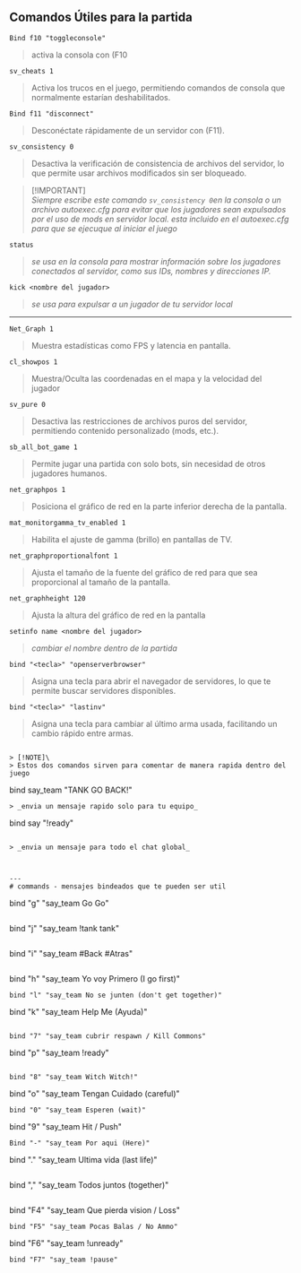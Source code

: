 ## Comandos Útiles para la partida 

```
Bind f10 "toggleconsole"
```
> activa la consola con (F10
```
sv_cheats 1
```
> Activa los trucos en el juego, permitiendo comandos de consola que normalmente estarían deshabilitados.

```
Bind f11 "disconnect"
```
> Desconéctate rápidamente de un servidor con (F11).

```
sv_consistency 0
```
> Desactiva la verificación de consistencia de archivos del servidor, lo que permite usar archivos modificados sin ser bloqueado.

> [!IMPORTANT]\
> _Siempre escribe este comando `sv_consistency 0`en la consola o un archivo autoexec.cfg para evitar que los jugadores sean expulsados por el uso de mods en servidor local. *esta incluido en el autoexec.cfg para que se ejecuque al iniciar el juego*_

```
status
```
> _se usa en la consola para mostrar información sobre los jugadores conectados al servidor, como sus IDs, nombres y direcciones IP._

```
kick <nombre del jugador>
``` 
> _se usa para expulsar a un jugador de tu servidor local_
---

```
Net_Graph 1
``` 
> Muestra estadísticas como FPS y latencia en pantalla.
```
cl_showpos 1 
```
> Muestra/Oculta las coordenadas en el mapa y la velocidad del jugador
```
sv_pure 0
```
> Desactiva las restricciones de archivos puros del servidor, permitiendo contenido personalizado (mods, etc.).
```
sb_all_bot_game 1
```
> Permite jugar una partida con solo bots, sin necesidad de otros jugadores humanos.
```
net_graphpos 1
```
> Posiciona el gráfico de red en la parte inferior derecha de la pantalla.
```
mat_monitorgamma_tv_enabled 1
```
> Habilita el ajuste de gamma (brillo) en pantallas de TV.
```
net_graphproportionalfont 1
```
> Ajusta el tamaño de la fuente del gráfico de red para que sea proporcional al tamaño de la pantalla.
```
net_graphheight 120
```
> Ajusta la altura del gráfico de red en la pantalla

```
setinfo name <nombre del jugador>
``` 
> _cambiar el nombre dentro de la partida_
```
bind "<tecla>" "openserverbrowser"
```
> Asigna una tecla para abrir el navegador de servidores, lo que te permite buscar servidores disponibles.
```
bind "<tecla>" "lastinv"
```
> Asigna una tecla para cambiar al último arma usada, facilitando un cambio rápido entre armas.
```

> [!NOTE]\
> Estos dos comandos sirven para comentar de manera rapida dentro del juego

```
bind <letra asignada> say_team "TANK GO BACK!"
``` 
> _envia un mensaje rapido solo para tu equipo_

```
bind <letra asignada> say "!ready"
``` 

> _envia un mensaje para todo el chat global_



---
# commands - mensajes bindeados que te pueden ser util

```
bind "g" "say_team Go Go"
```
```
bind "j" "say_team !tank tank"
```
```
bind "i" "say_team #Back #Atras"
```
```
bind "h" "say_team Yo voy Primero (I go first)"
```
bind "l" "say_team No se junten (don't get together)"

```
bind "k" "say_team Help Me (Ayuda)"
```

bind "7" "say_team cubrir respawn / Kill Commons"
```

bind "p" "say_team !ready"
```

bind "8" "say_team Witch Witch!"
```

bind "o" "say_team Tengan Cuidado (careful)"

```
bind "0" "say_team Esperen (wait)"
```

bind "9" "say_team Hit / Push"

```
Bind "-" "say_team Por aqui (Here)"

```
bind "." "say_team Ultima vida (last life)"
```
```
bind "," "say_team Todos juntos (together)"
```
```
bind "F4" "say_team Que pierda vision / Loss"

```
bind "F5" "say_team Pocas Balas / No Ammo"
```
bind "F6" "say_team !unready"
```
bind "F7" "say_team !pause"
```
